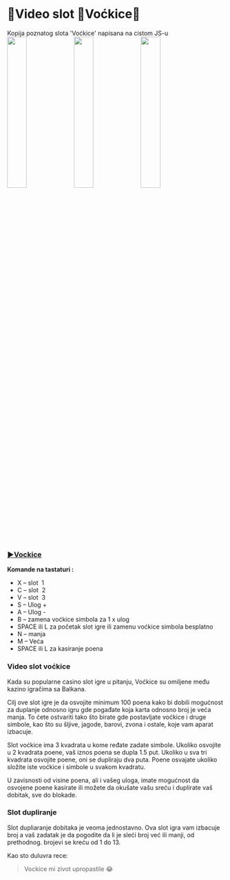 # 🎰Video slot 🍒Voćkice🍒 
Kopija poznatog slota 'Voćkice' napisana na cistom JS-u<br>
<img src="https://zica39.github.io/Vockice/data/prikaz.png" width="30%" >
<img src="https://zica39.github.io/Vockice/data/prikaz1.png" width="30%" >
<img src="https://zica39.github.io/Vockice/data/prikaz2.png" width="30%" >

### [▶️Vockice](https://zica39.github.io/Vockice/)

<p><strong>Komande na tastaturi :</strong></p>
                  <ul>
                     <li>X – slot&nbsp; 1</li>
                     <li>C – slot&nbsp; 2</li>
                     <li>V – slot&nbsp; 3</li>
                     <li>S – Ulog +</li>
                     <li>A – Ulog -</li>
                     <li>B – zamena voćkice simbola za 1 x ulog</li>
                     <li>SPACE ili L za početak slot igre ili zamenu voćkice simbola besplatno</li>
                     <li>N – manja</li>
                     <li>M – Veća</li>
                     <li>SPACE ili L za kasiranje poena</li>
                  </ul>
                  <h3 class="p1">Video slot voćkice</h3>
                  <p class="p1">Kada su popularne casino slot igre u pitanju, Voćkice su omiljene među kazino igračima sa Balkana.</p>
                  <p class="p1">Cilj ove slot igre je da osvojite minimum 100 poena kako bi dobili mogućnost za duplanje odnosno igru gde pogađate koja karta odnosno broj je veća manja. To ćete ostvariti tako što birate gde postavljate voćkice i druge simbole, kao što su šljive, jagode, barovi, zvona i ostale, koje vam aparat izbacuje.</p>
                  <p class="p1">Slot voćkice ima 3 kvadrata u kome ređate zadate simbole. Ukoliko osvojite u 2 kvadrata poene, vaš iznos poena se dupla 1.5 put. Ukoliko u sva tri kvadrata osvojite poene, oni se dupliraju dva puta. Poene osvajate ukoliko složite iste voćkice i simbole u svakom kvadratu.</p>
                  <p class="p1">U zavisnosti od visine poena, ali i vašeg uloga, imate mogućnost da osvojene poene kasirate ili možete da okušate vašu sreću i duplirate vaš dobitak, sve do blokade.</p>
                  <h3 class="p1">Slot dupliranje</h3>
                  <p class="p1">Slot dupliaranje dobitaka je veoma jednostavno. Ova slot igra vam izbacuje broj a vaš zadatak je da pogodite da li je sleći broj već ili manji, od prethodnog. brojevi se kreću od 1 do 13.</p>

Kao sto duluvra rece:
> Vockice mi zivot upropastile 😂

